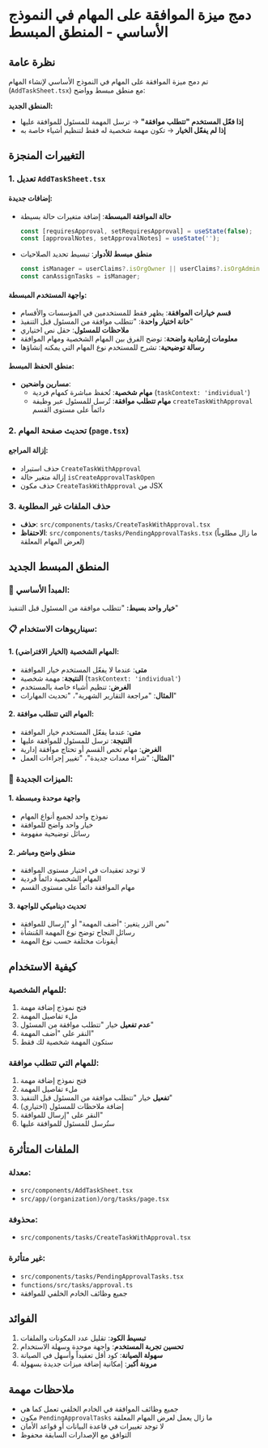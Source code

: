 # دمج ميزة الموافقة على المهام في النموذج الأساسي - المنطق المبسط

## نظرة عامة

تم دمج ميزة الموافقة على المهام في النموذج الأساسي لإنشاء المهام (`AddTaskSheet.tsx`) مع منطق مبسط وواضح:

**المنطق الجديد:**
- **إذا فعّل المستخدم "تتطلب موافقة"** → ترسل المهمة للمسئول للموافقة عليها
- **إذا لم يفعّل الخيار** → تكون مهمة شخصية له فقط لتنظيم أشياء خاصة به

## التغييرات المنجزة

### 1. تعديل `AddTaskSheet.tsx`

#### إضافات جديدة:
- **حالة الموافقة المبسطة**: إضافة متغيرات حالة بسيطة
  ```typescript
  const [requiresApproval, setRequiresApproval] = useState(false);
  const [approvalNotes, setApprovalNotes] = useState('');
  ```

- **منطق مبسط للأدوار**: تبسيط تحديد الصلاحيات
  ```typescript
  const isManager = userClaims?.isOrgOwner || userClaims?.isOrgAdmin || userClaims?.isOrgSupervisor;
  const canAssignTasks = isManager;
  ```

#### واجهة المستخدم المبسطة:
- **قسم خيارات الموافقة**: يظهر فقط للمستخدمين في المؤسسات والأقسام
- **خانة اختيار واحدة**: "تتطلب موافقة من المسئول قبل التنفيذ"
- **ملاحظات للمسئول**: حقل نص اختياري
- **معلومات إرشادية واضحة**: توضح الفرق بين المهام الشخصية ومهام الموافقة
- **رسالة توضيحية**: تشرح للمستخدم نوع المهام التي يمكنه إنشاؤها

#### منطق الحفظ المبسط:
- **مسارين واضحين**:
  - **مهام شخصية**: تُحفظ مباشرة كمهام فردية (`taskContext: 'individual'`)
  - **مهام تتطلب موافقة**: تُرسل للمسئول عبر وظيفة `createTaskWithApproval` دائماً على مستوى القسم

### 2. تحديث صفحة المهام (`page.tsx`)

#### إزالة المراجع:
- حذف استيراد `CreateTaskWithApproval`
- إزالة متغير حالة `isCreateApprovalTaskOpen`
- حذف مكون `CreateTaskWithApproval` من JSX

### 3. حذف الملفات غير المطلوبة

- **حذف**: `src/components/tasks/CreateTaskWithApproval.tsx`
- **الاحتفاظ**: `src/components/tasks/PendingApprovalTasks.tsx` (ما زال مطلوباً لعرض المهام المعلقة)

## المنطق المبسط الجديد

### 🎯 المبدأ الأساسي:
**خيار واحد بسيط:** "تتطلب موافقة من المسئول قبل التنفيذ"

### 📋 سيناريوهات الاستخدام:

#### 1. المهام الشخصية (الخيار الافتراضي):
- **متى**: عندما لا يفعّل المستخدم خيار الموافقة
- **النتيجة**: مهمة شخصية (`taskContext: 'individual'`)
- **الغرض**: تنظيم أشياء خاصة بالمستخدم
- **المثال**: "مراجعة التقارير الشهرية"، "تحديث المهارات"

#### 2. المهام التي تتطلب موافقة:
- **متى**: عندما يفعّل المستخدم خيار الموافقة
- **النتيجة**: ترسل للمسئول للموافقة عليها
- **الغرض**: مهام تخص القسم أو تحتاج موافقة إدارية
- **المثال**: "شراء معدات جديدة"، "تغيير إجراءات العمل"

### 🔧 الميزات الجديدة:

#### 1. واجهة موحدة ومبسطة
- نموذج واحد لجميع أنواع المهام
- خيار واحد واضح للموافقة
- رسائل توضيحية مفهومة

#### 2. منطق واضح ومباشر
- لا توجد تعقيدات في اختيار مستوى الموافقة
- المهام الشخصية دائماً فردية
- مهام الموافقة دائماً على مستوى القسم

#### 3. تحديث ديناميكي للواجهة
- نص الزر يتغير: "أضف المهمة" أو "إرسال للموافقة"
- رسائل النجاح توضح نوع المهمة المُنشأة
- أيقونات مختلفة حسب نوع المهمة

## كيفية الاستخدام

### للمهام الشخصية:
1. فتح نموذج إضافة مهمة
2. ملء تفاصيل المهمة
3. **عدم تفعيل** خيار "تتطلب موافقة من المسئول"
4. النقر على "أضف المهمة"
5. ستكون المهمة شخصية لك فقط

### للمهام التي تتطلب موافقة:
1. فتح نموذج إضافة مهمة
2. ملء تفاصيل المهمة
3. **تفعيل** خيار "تتطلب موافقة من المسئول قبل التنفيذ"
4. إضافة ملاحظات للمسئول (اختياري)
5. النقر على "إرسال للموافقة"
6. ستُرسل للمسئول للموافقة عليها

## الملفات المتأثرة

### معدلة:
- `src/components/AddTaskSheet.tsx`
- `src/app/(organization)/org/tasks/page.tsx`

### محذوفة:
- `src/components/tasks/CreateTaskWithApproval.tsx`

### غير متأثرة:
- `src/components/tasks/PendingApprovalTasks.tsx`
- `functions/src/tasks/approval.ts`
- جميع وظائف الخادم الخلفي للموافقة

## الفوائد

1. **تبسيط الكود**: تقليل عدد المكونات والملفات
2. **تحسين تجربة المستخدم**: واجهة موحدة وسهلة الاستخدام
3. **سهولة الصيانة**: كود أقل تعقيداً وأسهل في الصيانة
4. **مرونة أكبر**: إمكانية إضافة ميزات جديدة بسهولة

## ملاحظات مهمة

- جميع وظائف الموافقة في الخادم الخلفي تعمل كما هي
- مكون `PendingApprovalTasks` ما زال يعمل لعرض المهام المعلقة
- لا توجد تغييرات في قاعدة البيانات أو قواعد الأمان
- التوافق مع الإصدارات السابقة محفوظ

